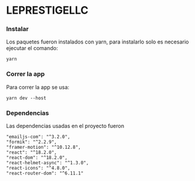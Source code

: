 # LEPRESTIGELLC

### Instalar

Los paquetes fueron instalados con yarn, para instalarlo solo es necesario ejecutar el comando:

```
yarn
```

### Correr la app

Para correr la app se usa:

```
yarn dev --host
```

### Dependencias

Las dependencias usadas en el proyecto fueron

```
"emailjs-com": "^3.2.0",
"formik": "^2.2.9",
"framer-motion": "^10.12.8",
"react": "^18.2.0",
"react-dom": "^18.2.0",
"react-helmet-async": "^1.3.0",
"react-icons": "^4.8.0",
"react-router-dom": "^6.11.1"
```